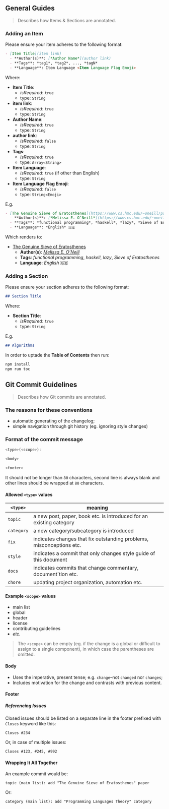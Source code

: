 ## General Guides

> Describes how Items & Sections are annotated.

### Adding an Item

Please ensure your item adheres to the following format:

```markdown
- [Item Title](item link)
  - **Author(s)**: [*Author Name*](author link)
  - **Tags**: *tag1*, *tag2*, ..., *tagN*
  - **Language**: Item Language <Item Language Flag Emoji>
```

Where:

- **Item Title**:
  - *isRequired*: `true`
  - type: `String`
- **item link**:
  - *isRequired*: `true`
  - type: `String`
- **Author Name**:
  - *isRequired*: `true`
  - type: `String`
- **author link**:
  - *isRequired*: `false`
  - type: `String`
- **Tags**:
  - *isRequired*: `true`
  - type: `Array<String>`
- **Item Language**:
  - *isRequired*: `true` (if other than English)
  - type: `String`
- **Item Language Flag Emoji**:
  - *isRequired*: `false`
  - type: `String<Emoji>`

E.g.

```markdown
- [The Genuine Sieve of Eratosthenes](https://www.cs.hmc.edu/~oneill/papers/Sieve-JFP.pdf)
  - **Author(s)**: [*Melissa E. O’Neill*](https://www.cs.hmc.edu/~oneill/)
  - **Tags**: *functional programming*, *haskell*, *lazy*, *Sieve of Eratosthenes*
  - **Language**: *English* 🇬🇧
```

Which renders to:

- [The Genuine Sieve of Eratosthenes](https://www.cs.hmc.edu/~oneill/papers/Sieve-JFP.pdf)
  - **Author(s)**: [*Melissa E. O’Neill*](https://www.cs.hmc.edu/~oneill/)
  - **Tags**: *functional programming*, *haskell*, *lazy*, *Sieve of Eratosthenes*
  - **Language**: *English* 🇬🇧

### Adding a Section

Please ensure your section adheres to the following format:

```markdown
## Section Title
```

Where:

- **Section Title**:
  - *isRequired*: `true`
  - type: `String`

E.g.

```markdown
## Algorithms
```

In order to uptade the **Table of Contents** then run:

```sh
npm install
npm run toc
```

## Git Commit Guidelines

> Describes how Git commits are annotated.

### The reasons for these conventions

- automatic generating of the changelog;
- simple navigation through git history (eg. ignoring style changes)

### Format of the commit message

```js
<type>(<scope>):

<body>

<footer>
```

It should not be longer than `80` characters, second line is always blank and other lines should be wrapped at `80` characters.

#### Allowed `<type>` values

|  `<type>`  |                               meaning                                |
|------------|----------------------------------------------------------------------|
| `topic`     | a new post, paper, book etc. is introduced for an existing category  |
| `category` | a new category/subcategory is introduced                             |
| `fix`      | indicates changes that fix outstanding problems, misconceptions etc. |
| `style`    | indicates a commit that only changes style guide of this document    |
| `docs`     | indicates commits that change commentary, document`tion etc.         |
| `chore`    | updating project organization, automation etc.                       |

#### Example `<scope>` values

- main list
- global
- header
- license
- contributing guidelines
- *etc.*

> The `<scope>` can be empty (eg. if the change is a global or difficult to assign to a single component), in which case the parentheses are omitted.

#### Body

- Uses the imperative, present tense; e.g. `change`–not `changed` nor `changes`;
- Includes motivation for the change and contrasts with previous content.

#### Footer

##### Referencing Issues

Closed issues should be listed on a separate line in the footer prefixed with `Closes` keyword like this:

`Closes #234`

Or, in case of multiple issues:

`Closes #123, #245, #992`

#### Wrapping It All Together

An example commit would be:

`topic (main list): add "The Genuine Sieve of Eratosthenes" paper`

Or:

`category (main list): add "Programming Languages Theory" category`